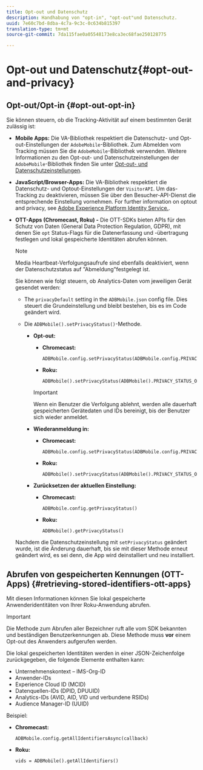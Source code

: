 ```yaml
---
title: Opt-out und Datenschutz
description: Handhabung von "opt-in", "opt-out"und Datenschutz.
uuid: 7e60c7bd-8dba-4c7a-9c3c-0c634b815397
translation-type: tm+mt
source-git-commit: 7da115fae0a05548173e8ca3ec68fae250128775

---
```



# Opt-out und Datenschutz{#opt-out-and-privacy}

## Opt-out/Opt-in {#opt-out-opt-in}

Sie können steuern, ob die Tracking-Aktivität auf einem bestimmten Gerät zulässig ist:

* **Mobile Apps:** Die VA-Bibliothek respektiert die Datenschutz- und Opt-out-Einstellungen der `AdobeMobile`-Bibliothek. Zum Abmelden vom Tracking müssen Sie die `AdobeMobile`-Bibliothek verwenden. Weitere Informationen zu den Opt-out- und Datenschutzeinstellungen der `AdobeMobile`-Bibliothek finden Sie unter [Opt-out- und Datenschutzeinstellungen](https://docs.adobe.com/content/help/en/mobile-services/android/gdpr-privacy-android/privacy.html).
* **JavaScript/Browser-Apps:** Die VA-Bibliothek respektiert die Datenschutz- und Optout-Einstellungen der `VisitorAPI`. Um das-Tracking zu deaktivieren, müssen Sie über den Besucher-API-Dienst die entsprechende Einstellung vornehmen. For further information on opt­out and privacy, see [Adobe Experience Platform Identity Service.](https://marketing.adobe.com/resources/help/en_US/mcvid/).
* **OTT-Apps (Chromecast, Roku) -** Die OTT-SDKs bieten APIs für den Schutz von Daten (General Data Protection Regulation, GDPR), mit denen Sie `opt` Status-Flags für die Datenerfassung und -übertragung festlegen und lokal gespeicherte Identitäten abrufen können.

   >[!NOTE]
   >
   >Media Heartbeat-Verfolgungsaufrufe sind ebenfalls deaktiviert, wenn der Datenschutzstatus auf "Abmeldung"festgelegt ist.

   Sie können wie folgt steuern, ob Analytics-Daten vom jeweiligen Gerät gesendet werden:

   * The `privacyDefault` setting in the `ADBMobile.json` config file. Dies steuert die Grundeinstellung und bleibt bestehen, bis es im Code geändert wird.

   * Die `ADBMobile().setPrivacyStatus()`-Methode.

      * **Opt-out:**

         * **Chromecast:**

            ```
            ADBMobile.config.setPrivacyStatus(ADBMobile.config.PRIVACY_STATUS_OPT_OUT)
            ```

         * **Roku:**

            ```
            ADBMobile().setPrivacyStatus(ADBMobile().PRIVACY_STATUS_OPT_OUT)
            ```
         >[!IMPORTANT]
         >
         >Wenn ein Benutzer die Verfolgung ablehnt, werden alle dauerhaft gespeicherten Gerätedaten und IDs bereinigt, bis der Benutzer sich wieder anmeldet.

      * **Wiederanmeldung in:**

         * **Chromecast:**

            ```
            ADBMobile.config.setPrivacyStatus(ADBMobile.config.PRIVACY_STATUS_OPT_IN)
            ```

         * **Roku:**

            ```
            ADBMobile().setPrivacyStatus(ADBMobile().PRIVACY_STATUS_OPT_IN)
            ```
      * **Zurücksetzen der aktuellen Einstellung:**

         * **Chromecast:**

            ```
            ADBMobile.config.getPrivacyStatus()
            ```

         * **Roku:**

            ```
            ADBMobile().getPrivacyStatus()
            ```
   Nachdem die Datenschutzeinstellung mit `setPrivacyStatus` geändert wurde, ist die Änderung dauerhaft, bis sie mit dieser Methode erneut geändert wird, es sei denn, die App wird deinstalliert und neu installiert.

## Abrufen von gespeicherten Kennungen (OTT-Apps) {#retrieving-stored-identifiers-ott-apps}

Mit diesen Informationen können Sie lokal gespeicherte Anwenderidentitäten von Ihrer Roku-Anwendung abrufen.

>[!IMPORTANT]
>
>Die Methode zum Abrufen aller Bezeichner ruft alle vom SDK bekannten und beständigen Benutzerkennungen ab. Diese Methode muss **vor** einem Opt-out des Anwenders aufgerufen werden.

Die lokal gespeicherten Identitäten werden in einer JSON-Zeichenfolge zurückgegeben, die folgende Elemente enthalten kann:

* Unternehmenskontext – IMS-Org-ID
* Anwender-IDs
* Experience Cloud ID (MCID)
* Datenquellen-IDs (DPID, DPUUID)
* Analytics-IDs (AVID, AID, VID und verbundene RSIDs)
* Audience Manager-ID (UUID)

Beispiel:

* **Chromecast:**

   ```
   ADBMobile.config.getAllIdentifiersAsync(callback)
   ```

* **Roku:**

   ```
   vids = ADBMobile().getAllIdentifiers()
   ```

